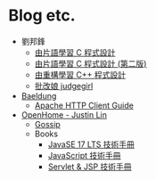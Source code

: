 # Blog etc.

- 劉邦鋒
    - [由片語學習 C 程式設計](https://sites.google.com/site/mycprogrammingbook/)
    - [由片語學習 C 程式設計 (第二版)](https://sites.google.com/view/c-programming-2ed/)
    - [由重構學習 C++ 程式設計](https://sites.google.com/view/cplusplusrefactor/home)
    - [批改娘 judgegirl](https://github.com/ntuparallellab/judgegirl)
- [Baeldung](https://www.baeldung.com/)
    - [Apache HTTP Client Guide](https://www.baeldung.com/httpclient-guide)
- [OpenHome - Justin Lin](https://openhome.cc/)
    - [Gossip](https://openhome.cc/Gossip/)
    - Books
        - [JavaSE 17 LTS 技術手冊](https://www.gotop.com.tw/books/bookdetails.aspx?types=a&bn=ACL066100)
        - [JavaScript 技術手冊](https://www.gotop.com.tw/books/bookdetails.aspx?types=a&bn=AEL022800)
        - [Servlet & JSP 技術手冊](https://www.gotop.com.tw/books/bookdetails.aspx?types=a&bn=AEL024500)